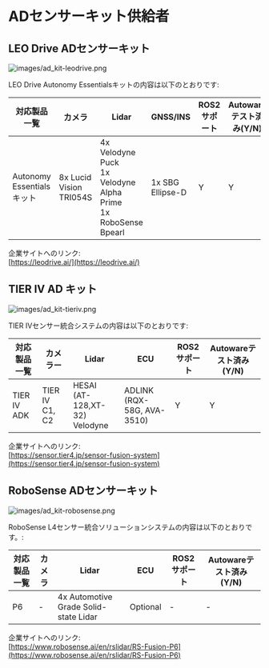 # ADセンサーキット供給者

## **LEO Drive ADセンサーキット**

![images/ad_kit-leodrive.png](images/ad_kit-leodrive.png)

LEO Drive Autonomy Essentialsキットの内容は以下のとおりです:

| 対応製品一覧 | カメラ                  | Lidar                                                              | GNSS/INS         | ROS2サポート | Autowareテスト済み(Y/N) |
| ----------------------- | ----------------------- | ------------------------------------------------------------------ | ---------------- | ------------- | --------------------- |
| Autonomy Essentialsキット| 8x Lucid Vision TRI054S | 4x Velodyne Puck<br>1x Velodyne Alpha Prime<br>1x RoboSense Bpearl | 1x SBG Ellipse-D | Y             | Y                     |

企業サイトへのリンク:  
[https://leodrive.ai/](https://leodrive.ai/)

## **TIER IV AD キット**

![images/ad_kit-tieriv.png](images/ad_kit-tieriv.png)

TIER IVセンサー統合システムの内容は以下のとおりです:

| 対応製品一覧 | カメラー         | Lidar                            | ECU                        | ROS2サポート | Autowareテスト済み (Y/N) |
| ----------------------- | -------------- | -------------------------------- | -------------------------- | ------------- | --------------------- |
| TIER IV ADK             | TIER IV C1, C2 | HESAI (AT-128,XT-32)<br>Velodyne | ADLINK (RQX-58G, AVA-3510) | Y             | Y                     |

企業サイトへのリンク:  
[https://sensor.tier4.jp/sensor-fusion-system](https://sensor.tier4.jp/sensor-fusion-system)

## **RoboSense ADセンサーキット**

![images/ad_kit-robosense.png](images/ad_kit-robosense.png)

RoboSense L4センサー統合ソリューションシステムの内容は以下のとおりです。:

| 対応製品一覧 | カメラ | Lidar                                 | ECU      | ROS2サポート | Autowareテスト済み (Y/N) |
| ----------------------- | ------ | ------------------------------------- | -------- | ------------- | --------------------- |
| P6                      | -      | 4x Automotive Grade Solid-state Lidar | Optional | -             | -                     |

企業サイトへのリンク:  
[https://www.robosense.ai/en/rslidar/RS-Fusion-P6](https://www.robosense.ai/en/rslidar/RS-Fusion-P6)
